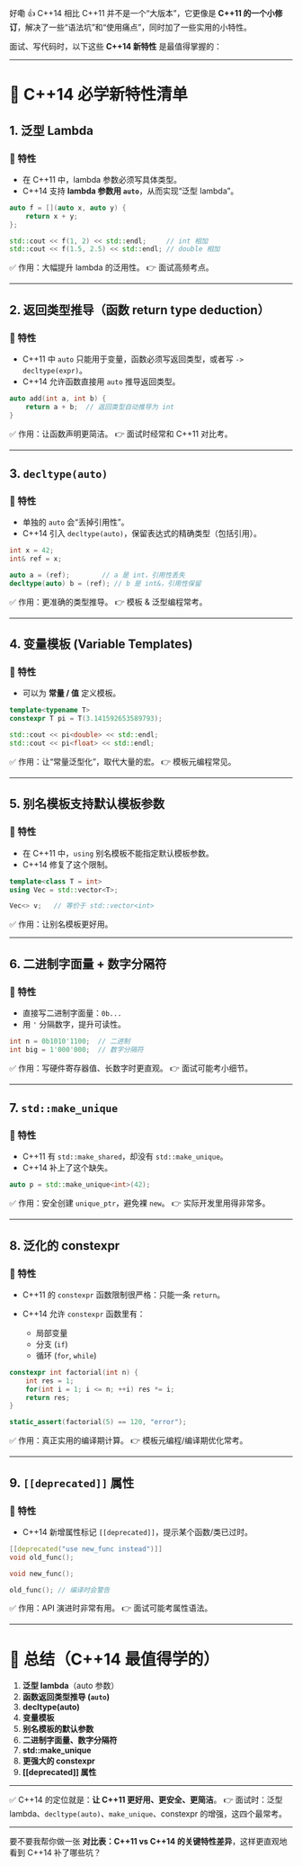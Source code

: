 好嘞 👍
C++14 相比 C++11 并不是一个“大版本”，它更像是 **C++11 的一个小修订**，解决了一些“语法坑”和“使用痛点”，同时加了一些实用的小特性。

面试、写代码时，以下这些 **C++14 新特性** 是最值得掌握的：

---

# 🌟 C++14 必学新特性清单

## 1. **泛型 Lambda**

### 📌 特性

* 在 C++11 中，lambda 参数必须写具体类型。
* C++14 支持 **lambda 参数用 `auto`**，从而实现“泛型 lambda”。

```cpp
auto f = [](auto x, auto y) {
    return x + y;
};

std::cout << f(1, 2) << std::endl;     // int 相加
std::cout << f(1.5, 2.5) << std::endl; // double 相加
```

✅ 作用：大幅提升 lambda 的泛用性。
👉 面试高频考点。

---

## 2. **返回类型推导（函数 return type deduction）**

### 📌 特性

* C++11 中 `auto` 只能用于变量，函数必须写返回类型，或者写 `-> decltype(expr)`。
* C++14 允许函数直接用 `auto` 推导返回类型。

```cpp
auto add(int a, int b) {
    return a + b;  // 返回类型自动推导为 int
}
```

✅ 作用：让函数声明更简洁。
👉 面试时经常和 C++11 对比考。

---

## 3. **`decltype(auto)`**

### 📌 特性

* 单独的 `auto` 会“丢掉引用性”。
* C++14 引入 `decltype(auto)`，保留表达式的精确类型（包括引用）。

```cpp
int x = 42;
int& ref = x;

auto a = (ref);        // a 是 int，引用性丢失
decltype(auto) b = (ref); // b 是 int&，引用性保留
```

✅ 作用：更准确的类型推导。
👉 模板 & 泛型编程常考。

---

## 4. **变量模板 (Variable Templates)**

### 📌 特性

* 可以为 **常量 / 值** 定义模板。

```cpp
template<typename T>
constexpr T pi = T(3.141592653589793);

std::cout << pi<double> << std::endl;
std::cout << pi<float> << std::endl;
```

✅ 作用：让“常量泛型化”，取代大量的宏。
👉 模板元编程常见。

---

## 5. **别名模板支持默认模板参数**

### 📌 特性

* 在 C++11 中，`using` 别名模板不能指定默认模板参数。
* C++14 修复了这个限制。

```cpp
template<class T = int>
using Vec = std::vector<T>;

Vec<> v;   // 等价于 std::vector<int>
```

✅ 作用：让别名模板更好用。

---

## 6. **二进制字面量 + 数字分隔符**

### 📌 特性

* 直接写二进制字面量：`0b...`
* 用 `'` 分隔数字，提升可读性。

```cpp
int n = 0b1010'1100;  // 二进制
int big = 1'000'000;  // 数字分隔符
```

✅ 作用：写硬件寄存器值、长数字时更直观。
👉 面试可能考小细节。

---

## 7. **`std::make_unique`**

### 📌 特性

* C++11 有 `std::make_shared`，却没有 `std::make_unique`。
* C++14 补上了这个缺失。

```cpp
auto p = std::make_unique<int>(42);
```

✅ 作用：安全创建 `unique_ptr`，避免裸 `new`。
👉 实际开发里用得非常多。

---

## 8. **泛化的 constexpr**

### 📌 特性

* C++11 的 `constexpr` 函数限制很严格：只能一条 `return`。
* C++14 允许 `constexpr` 函数里有：

  * 局部变量
  * 分支 (`if`)
  * 循环 (`for`, `while`)

```cpp
constexpr int factorial(int n) {
    int res = 1;
    for(int i = 1; i <= n; ++i) res *= i;
    return res;
}

static_assert(factorial(5) == 120, "error");
```

✅ 作用：真正实用的编译期计算。
👉 模板元编程/编译期优化常考。

---

## 9. **`[[deprecated]]` 属性**

### 📌 特性

* C++14 新增属性标记 `[[deprecated]]`，提示某个函数/类已过时。

```cpp
[[deprecated("use new_func instead")]]
void old_func();

void new_func();

old_func(); // 编译时会警告
```

✅ 作用：API 演进时非常有用。
👉 面试可能考属性语法。

---

# 📌 总结（C++14 最值得学的）

1. **泛型 lambda**（auto 参数）
2. **函数返回类型推导 (`auto`)**
3. **decltype(auto)**
4. **变量模板**
5. **别名模板的默认参数**
6. **二进制字面量、数字分隔符**
7. **std::make_unique**
8. **更强大的 constexpr**
9. **[[deprecated]] 属性**

---

✅ C++14 的定位就是：**让 C++11 更好用、更安全、更简洁**。
👉 面试时：泛型 lambda、`decltype(auto)`、`make_unique`、constexpr 的增强，这四个最常考。

---

要不要我帮你做一张 **对比表：C++11 vs C++14 的关键特性差异**，这样更直观地看到 C++14 补了哪些坑？
